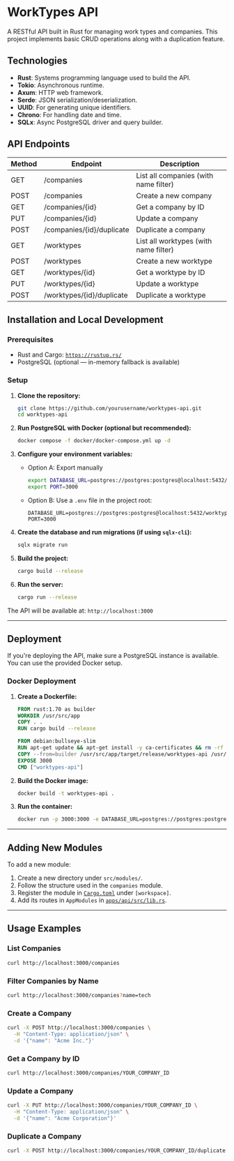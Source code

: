 # WorkTypes API

A RESTful API built in Rust for managing work types and companies. This project implements basic CRUD operations along with a duplication feature.

## Technologies

- **Rust**: Systems programming language used to build the API.
- **Tokio**: Asynchronous runtime.
- **Axum**: HTTP web framework.
- **Serde**: JSON serialization/deserialization.
- **UUID**: For generating unique identifiers.
- **Chrono**: For handling date and time.
- **SQLx**: Async PostgreSQL driver and query builder.

## API Endpoints

| Method | Endpoint                  | Description                           |
|--------|---------------------------|---------------------------------------|
| GET    | /companies                | List all companies (with name filter) |
| POST   | /companies                | Create a new company                  |
| GET    | /companies/{id}           | Get a company by ID                   |
| PUT    | /companies/{id}           | Update a company                      |
| POST   | /companies/{id}/duplicate | Duplicate a company                   |
| GET    | /worktypes                | List all worktypes (with name filter) |
| POST   | /worktypes                | Create a new worktype                 |
| GET    | /worktypes/{id}           | Get a worktype by ID                  |
| PUT    | /worktypes/{id}           | Update a worktype                     |
| POST   | /worktypes/{id}/duplicate | Duplicate a worktype                  |

## Installation and Local Development

### Prerequisites

- Rust and Cargo: [`https://rustup.rs/`](https://rustup.rs/)
- PostgreSQL (optional — in-memory fallback is available)

### Setup

1. **Clone the repository:**

   ```bash
   git clone https://github.com/yourusername/worktypes-api.git
   cd worktypes-api
   ```

2. **Run PostgreSQL with Docker (optional but recommended):**

   ```bash
   docker compose -f docker/docker-compose.yml up -d
   ```

3. **Configure your environment variables:**

   - Option A: Export manually

     ```bash
     export DATABASE_URL=postgres://postgres:postgres@localhost:5432/worktypes
     export PORT=3000
     ```

   - Option B: Use a `.env` file in the project root:

     ```text
     DATABASE_URL=postgres://postgres:postgres@localhost:5432/worktypes
     PORT=3000
     ```

4. **Create the database and run migrations (if using `sqlx-cli`):**

   ```bash
   sqlx migrate run
   ```

5. **Build the project:**

   ```bash
   cargo build --release
   ```

6. **Run the server:**

   ```bash
   cargo run --release
   ```

The API will be available at: `http://localhost:3000`

---

## Deployment

If you're deploying the API, make sure a PostgreSQL instance is available. You can use the provided Docker setup.

### Docker Deployment

1. **Create a Dockerfile:**

   ```dockerfile
   FROM rust:1.70 as builder
   WORKDIR /usr/src/app
   COPY . .
   RUN cargo build --release

   FROM debian:bullseye-slim
   RUN apt-get update && apt-get install -y ca-certificates && rm -rf /var/lib/apt/lists/*
   COPY --from=builder /usr/src/app/target/release/worktypes-api /usr/local/bin/
   EXPOSE 3000
   CMD ["worktypes-api"]
   ```

2. **Build the Docker image:**

   ```bash
   docker build -t worktypes-api .
   ```

3. **Run the container:**

   ```bash
   docker run -p 3000:3000 -e DATABASE_URL=postgres://postgres:postgres@host.docker.internal:5432/worktypes worktypes-api
   ```

---

## Adding New Modules

To add a new module:

1. Create a new directory under `src/modules/`.
2. Follow the structure used in the `companies` module.
3. Register the module in [`Cargo.toml`](Cargo.toml) under `[workspace]`.
4. Add its routes in `AppModules` in [`apps/api/src/lib.rs`](./apps/api/src/lib.rs).

---

## Usage Examples

### List Companies

```bash
curl http://localhost:3000/companies
```

### Filter Companies by Name

```bash
curl http://localhost:3000/companies?name=tech
```

### Create a Company

```bash
curl -X POST http://localhost:3000/companies \
  -H "Content-Type: application/json" \
  -d '{"name": "Acme Inc."}'
```

### Get a Company by ID

```bash
curl http://localhost:3000/companies/YOUR_COMPANY_ID
```

### Update a Company

```bash
curl -X PUT http://localhost:3000/companies/YOUR_COMPANY_ID \
  -H "Content-Type: application/json" \
  -d '{"name": "Acme Corporation"}'
```

### Duplicate a Company

```bash
curl -X POST http://localhost:3000/companies/YOUR_COMPANY_ID/duplicate
```
